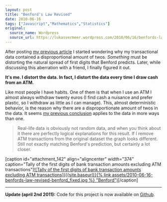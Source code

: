 ```yaml
---
layout: post
title: "Benford's Law Revised"
date: 2010-06-16
tags: ["Javascript","Mathematics","Statistics"]
original:
  source_name: Wordpress
  source_url: https://lukasvermeer.wordpress.com/2010/06/16/benfords-law-revised/
---
```


After posting [my previous article](http://lukasvermeer.wordpress.com/2010/05/24/benfords-law/) I started wondering why my transactional data contained a disproportional amount of twos. _Something_ must be distorting the natural spread of first digits that Benford predicts. Later, while discussing this aberration with a friend, I finally figured it out.

**It's me. I distort the data. In fact, I distort the data every time I draw cash from an ATM.**

Like most people I have habits. One of them is that when I use an ATM I almost always withdraw twenty euros (I find cash a nuisance and prefer plastic, so I withdraw as little as I can manage). This, almost deterministic behavior, is the reason why there are a disproportionate amount of twos in the data. It seems [my previous conclusion](http://lukasvermeer.wordpress.com/2010/05/24/benfords-law/) applies to the data in more ways than one.
> Real-life data is obviously not random data, and when you think about it there are perfectly logical explanations for this result.
If I remove ATM transactions from the original dataset the graph looks different. Still not exactly matching Benford's prediction, but certainly a lot closer.

[caption id="attachment_142" align="aligncenter" width="374" caption="Tally of the first digits of bank transaction amounts excluding ATM transactions"][![Tally of the first digits of bank transaction amounts excluding ATM transactions]({{site.baseurl}}{% link assets/2010-06-16-benfords-law-revised-benford_fixed.jpg %} "Benford")](http://www.lukasvermeer.nl/projects/benford/)[/caption]

* * *

**Update (april 2nd 2011):** Code for this project is now available on [Github](https://github.com/lukasvermeer/benford).